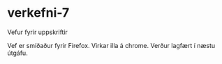 # verkefni-7
Vefur fyrir uppskriftir

Vef er smíðaður fyrir Firefox. Virkar illa á chrome. Verður lagfært í næstu útgáfu.
